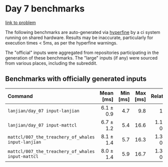 # Day 7 benchmarks

[link to problem](http://adventofcode.com/2021/day/7)

The following benchmarks are auto-generated via [hyperfine](https://github.com/sharkdp/hyperfine) by a ci system running on shared hardware. Results may be inaccurate, particularly for execution times < 5ms, as per the hyperfine warnings.

The "official" inputs were aggregated from repositories participating in the generation of these benchmarks. The "large" inputs (if any) were sourced from various places, including the subreddit.

## Benchmarks with officially generated inputs
| Command | Mean [ms] | Min [ms] | Max [ms] | Relative |
|:---|---:|---:|---:|---:|
| `lanjian/day_07 input-lanjian` | 6.1 ± 0.9 | 4.7 | 9.8 | 1.00 |
| `lanjian/day_07 input-mattcl` | 6.7 ± 1.2 | 5.4 | 16.6 | 1.11 ± 0.26 |
| `mattcl/007_the_treachery_of_whales input-lanjian` | 8.1 ± 1.4 | 5.7 | 16.3 | 1.32 ± 0.30 |
| `mattcl/007_the_treachery_of_whales input-mattcl` | 8.0 ± 1.4 | 5.9 | 16.7 | 1.31 ± 0.30 |
